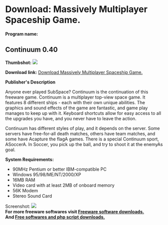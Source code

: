 # Download: Massively Multiplayer Spaceship Game.

**Program name:**

## Continuum 0.40

  
**Thumbshot:** ![](http://www.freewarefiles.com/screenshot/continuumgame_md.gif)   
  
**Download link:** [Download Massively Multiplayer Spaceship Game.](http://freesoftwares.boysofts.com/Continuum_program_39389.html)  
  


**Publisher's Description**  
  


Anyone ever played SubSpace? Continuum is the continuation of this freeware game. Continuum is a multiplayer top-view space game. It features 8 different ships - each with their own unique abilities. The graphics and sound effects of the game are fantastic, and game play manages to keep up with it. Keyboard shortcuts allow for easy access to all the upgrades you have, and you never have to leave the action. 

Continuum has different styles of play, and it depends on the server. Some servers have free-for-all death matches, others have team matches, and some have Acapture the flagA games. There is a special Continuum sport, ASoccerA. In Soccer, you pick up the ball, and try to shoot it at the enemyAs goal.

**System Requirements:**

  * 90MHz Pentium or better IBM-compatible PC 
  * Windows 95/98/ME/NT/2000/XP 
  * 16MB RAM 
  * Video card with at least 2MB of onboard memory 
  * 56K Modem 
  * Stereo Sound Card 

  
  
Screenshot: ![](http://www.freewarefiles.com/screenshot/continuumgame.gif)   
**For more freeware softwares visit [Freeware software downloads.](http://freesoftwares.boysofts.com/)**   
**And [Free softwares and php script downloads.](http://www.boysofts.com/)**
